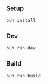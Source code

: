 ### Setup

```bash
bun install
```

### Dev

```bash
bun run dev
```

### Build

```bash
bun run build
```
